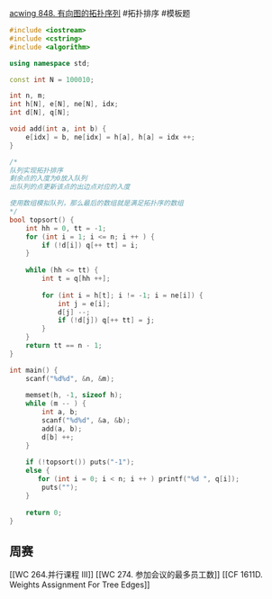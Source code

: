 [acwing 848. 有向图的拓扑序列](https://www.acwing.com/problem/content/850/)
#拓扑排序  #模板题 
~~~c++
#include <iostream>
#include <cstring>
#include <algorithm>

using namespace std; 

const int N = 100010; 

int n, m; 
int h[N], e[N], ne[N], idx; 
int d[N], q[N]; 

void add(int a, int b) {
    e[idx] = b, ne[idx] = h[a], h[a] = idx ++; 
}

/*
队列实现拓扑排序
剩余点的入度为0放入队列
出队列的点更新该点的出边点对应的入度

使用数组模拟队列，那么最后的数组就是满足拓扑序的数组
*/
bool topsort() {
    int hh = 0, tt = -1; 
    for (int i = 1; i <= n; i ++ ) {
        if (!d[i]) q[++ tt] = i; 
    }
    
    while (hh <= tt) {
        int t = q[hh ++]; 
        
        for (int i = h[t]; i != -1; i = ne[i]) {
            int j = e[i]; 
            d[j] --; 
            if (!d[j]) q[++ tt] = j; 
        }
    }
    return tt == n - 1; 
}

int main() {
    scanf("%d%d", &n, &m); 
    
    memset(h, -1, sizeof h); 
    while (m -- ) {
        int a, b; 
        scanf("%d%d", &a, &b); 
        add(a, b); 
        d[b] ++; 
    }
    
    if (!topsort()) puts("-1"); 
    else {
       for (int i = 0; i < n; i ++ ) printf("%d ", q[i]); 
        puts("");  
    }
    
    return 0; 
}
~~~

## 周赛
[[WC 264.并行课程 III]]
[[WC 274. 参加会议的最多员工数]]
[[CF 1611D. Weights Assignment For Tree Edges]]
